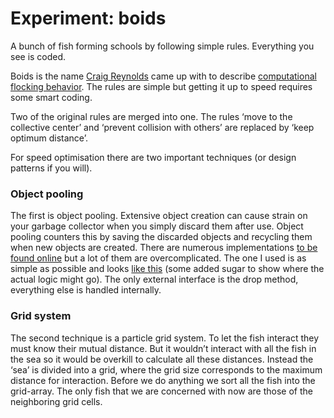 <!--
  date: 2014-04-22
  modified: 2020-03-17
  slug: experiment-boids
  type: post
  tags: Perlin Noise, cool shit, experiment, particles
  related: experiment-bezier experiment-blob experiment-boids experiment-clouds experiment-ff experiment-fire experiment-flowfield experiment-glass experiment-grid experiment-heart experiment-marbles experiment-plasma experiment-radialdifference experiment-snow experiment-spiralmap experiment-starzoom experiment-touches experiment-vertical experiment-voronoi
-->

# Experiment: boids
A bunch of fish forming schools by following simple rules. Everything you see is coded.

Boids is the name [Craig Reynolds](http://www.red3d.com/cwr/) came up with to describe [computational flocking behavior](http://www.red3d.com/cwr/boids/). The rules are simple but getting it up to speed requires some smart coding.

Two of the original rules are merged into one. The rules ‘move to the collective center’ and ‘prevent collision with others’ are replaced by ‘keep optimum distance’.

For speed optimisation there are two important techniques (or design patterns if you will).

### Object pooling

The first is object pooling. Extensive object creation can cause strain on your garbage collector when you simply discard them after use. Object pooling counters this by saving the discarded objects and recycling them when new objects are created. There are numerous implementations [to be found online](https://www.google.com/search?q=object+pooling+javascript) but a lot of them are overcomplicated. The one I used is as simple as possible and looks [like this](https://gist.github.com/Sjeiti/6422815#file-objectpool-js) (some added sugar to show where the actual logic might go). The only external interface is the drop method, everything else is handled internally.

### Grid system

The second technique is a particle grid system. To let the fish interact they must know their mutual distance. But it wouldn’t interact with all the fish in the sea so it would be overkill to calculate all these distances. Instead the ‘sea’ is divided into a grid, where the grid size corresponds to the maximum distance for interaction. Before we do anything we sort all the fish into the grid-array. The only fish that we are concerned with now are those of the neighboring grid cells.
